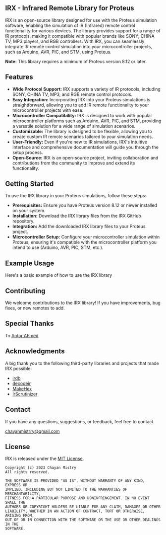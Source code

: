 ## IRX - Infrared Remote Library for Proteus
IRX is an open-source library designed for use with the Proteus simulation software, enabling the simulation of IR (Infrared) remote control functionality for various devices. The library provides support for a range of IR protocols, making it compatible with popular brands like SONY, CHINA TV, MP3 players, and RGB controllers. With IRX, you can seamlessly integrate IR remote control simulation into your microcontroller projects, such as Arduino, AVR, PIC, and STM, using Proteus.

__Note:__ This library requires a minimum of Proteus version 8.12 or later.

## Features
- __Wide Protocol Support:__ IRX supports a variety of IR protocols, including SONY, CHINA TV, MP3, and RGB remote control protocols.
- __Easy Integration:__ Incorporating IRX into your Proteus simulations is straightforward, allowing you to add IR remote functionality to your microcontroller projects with ease.
- __Microcontroller Compatibility:__ IRX is designed to work with popular microcontroller platforms such as Arduino, AVR, PIC, and STM, providing a versatile solution for a wide range of simulation scenarios.
- __Customizable:__ The library is designed to be flexible, allowing you to create custom IR remote scenarios tailored to your simulation needs.
- __User-Friendly:__ Even if you're new to IR simulations, IRX's intuitive interface and comprehensive documentation will guide you through the setup process.
- __Open-Source:__ IRX is an open-source project, inviting collaboration and contributions from the community to improve and extend its functionality.

## Getting Started
To use the IRX library in your Proteus simulations, follow these steps:

- __Prerequisites:__ Ensure you have Proteus version 8.12 or newer installed on your system.
- __Installation:__ Download the IRX library files from the IRX GitHub repository.
- __Integration:__ Add the downloaded IRX library files to your Proteus project.
- __Microcontroller Setup:__ Configure your microcontroller simulation within Proteus, ensuring it's compatible with the microcontroller platform you intend to use (Arduino, AVR, PIC, STM, etc.).

## Example Usage
Here's a basic example of how to use the IRX library


## Contributing
We welcome contributions to the IRX library! If you have improvements, bug fixes, or new remotes to add.

## Special Thanks
To [Antor Ahmed](https://github.com/AntorOfficial)

## Acknowledgments
A big thank you to the following third-party libraries and projects that made IRX possible:

- [irdb](https://github.com/probonopd/irdb)
- [decodeir](https://github.com/probonopd/decodeir)
- [MakeHex](https://github.com/probonopd/MakeHex)
- [IrScrutinizer](https://github.com/bengtmartensson/IrScrutinizer)

## Contact
If you have any questions, suggestions, or feedback, feel free to contact.

[chayanmistrry@gmail.com](mailto:chayanmistrry@gmail.com)

## License
IRX is released under the [MIT License](LICENSE).
```
Copyright (c) 2023 Chayan Mistry
All rights reserved.

THE SOFTWARE IS PROVIDED "AS IS", WITHOUT WARRANTY OF ANY KIND, EXPRESS OR
IMPLIED, INCLUDING BUT NOT LIMITED TO THE WARRANTIES OF MERCHANTABILITY,
FITNESS FOR A PARTICULAR PURPOSE AND NONINFRINGEMENT. IN NO EVENT SHALL THE
AUTHORS OR COPYRIGHT HOLDERS BE LIABLE FOR ANY CLAIM, DAMAGES OR OTHER
LIABILITY, WHETHER IN AN ACTION OF CONTRACT, TORT OR OTHERWISE, ARISING FROM,
OUT OF OR IN CONNECTION WITH THE SOFTWARE OR THE USE OR OTHER DEALINGS IN THE
SOFTWARE.
```
